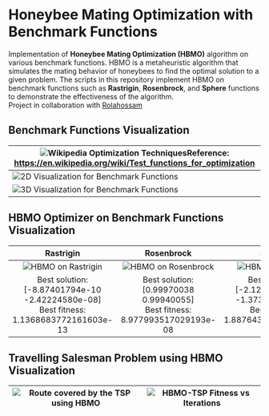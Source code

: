 # Honeybee Mating Optimization with Benchmark Functions
Implementation of **Honeybee Mating Optimization (HBMO)** algorithm on various benchmark functions. HBMO is a metaheuristic algorithm that simulates the mating behavior of honeybees to find the optimal solution to a given problem.
The scripts in this repository implement HBMO on benchmark functions such as **Rastrigin**, **Rosenbrock**, and **Sphere** functions to demonstrate the effectiveness of the algorithm.
<br>Project in collaboration with [Rolahossam](https://github.com/Rolahossam)<br>
## Benchmark Functions Visualization

| ![Wikipedia Optimization Techniques](https://i.imgur.com/8NtgxXI.png)Reference: https://en.wikipedia.org/wiki/Test_functions_for_optimization 	|
|-----------------------------------------------------------------------------------------------------------------------------------------------	|
| ![2D Visualization for Benchmark Functions](https://i.imgur.com/XLKxwrC.png)                                                                  	|
| ![3D Visualization for Benchmark Functions](https://i.imgur.com/WbeEDxS.gif)  
## HBMO Optimizer on Benchmark Functions Visualization
|                                         Rastrigin                                        	|                                   Rosenbrock                                  	|                                          Sphere                                          	|
|:----------------------------------------------------------------------------------------:	|:-----------------------------------------------------------------------------:	|:----------------------------------------------------------------------------------------:	|
|                   ![HBMO on Rastrigin](https://i.imgur.com/9IEiZE4.gif)                  	|             ![HBMO on Rosenbrock](https://i.imgur.com/oTFtxu3.gif)            	|                    ![HBMO on Sphere](https://i.imgur.com/6qzQa9N.gif)                    	|
| Best solution: [-8.87401794e-10 -2.42224580e-08]<br>Best fitness: 1.1368683772161603e-13 	| Best solution: [0.99970038 0.99940055]<br>Best fitness: 8.977993517029193e-08 	| Best Solution: [-2.12326958e-10 -1.37375134e-08]<br>Best Fitness: 1.8876435746720541e-16 	|

## Travelling Salesman Problem using HBMO Visualization
| ![Route covered by the TSP using HBMO](https://i.imgur.com/Qe5eGCE.gif) | ![HBMO-TSP Fitness vs Iterations](https://i.imgur.com/MDgY1y6.png) |
|-------------------------------------------------------------------------|--------------------------------------------------------------------|
